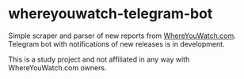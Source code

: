 # whereyouwatch-telegram-bot
Simple scraper and parser of new reports from [WhereYouWatch.com](https://whereyouwatch.com/). Telegram bot with notifications of new releases is in development.

This is a study project and not affiliated in any way with WhereYouWatch.com owners.
